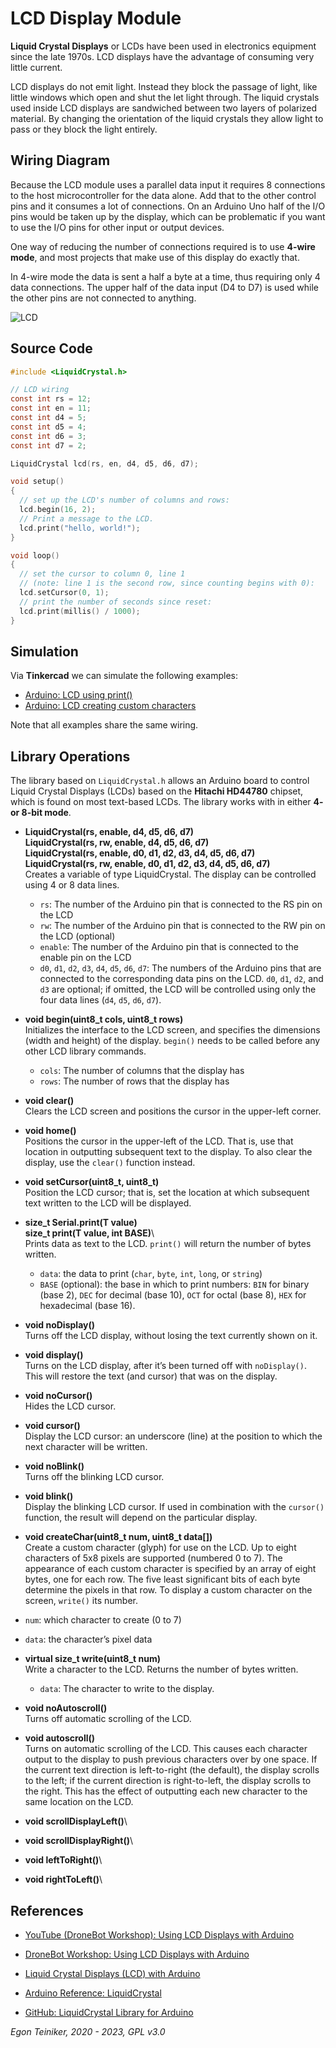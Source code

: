 # LCD Display Module

**Liquid Crystal Displays** or LCDs have been used in electronics equipment since the late 1970s.   LCD displays have the advantage of consuming very little current.

LCD displays do not emit light. Instead they block the passage of light, like little windows which open and shut the let light through. The liquid crystals used inside LCD displays are sandwiched between two layers of polarized material. By changing the orientation of the liquid crystals they allow light to pass or they block the light entirely.


## Wiring Diagram

Because the LCD module uses a parallel data input it requires 8 connections to the host microcontroller for the data alone. Add that to the other control pins and it consumes a lot of connections.  On an Arduino Uno half of the I/O pins would be taken up by the display, which can be problematic if you want to use the I/O pins for other input or output devices.

One way of reducing the number of connections required is to use **4-wire mode**, and most projects that make use of this display do exactly that.

In 4-wire mode the data is sent a half a byte at a time, thus requiring only 4 data connections. The upper half of the data input (D4 to D7) is used while the other pins are not connected to anything.

![LCD](figures/LCD.png)


## Source Code

```C
#include <LiquidCrystal.h>

// LCD wiring
const int rs = 12;
const int en = 11;
const int d4 = 5;
const int d5 = 4; 
const int d6 = 3;
const int d7 = 2;

LiquidCrystal lcd(rs, en, d4, d5, d6, d7);

void setup() 
{
  // set up the LCD's number of columns and rows:
  lcd.begin(16, 2);
  // Print a message to the LCD.
  lcd.print("hello, world!");
}

void loop() 
{
  // set the cursor to column 0, line 1
  // (note: line 1 is the second row, since counting begins with 0):
  lcd.setCursor(0, 1);
  // print the number of seconds since reset:
  lcd.print(millis() / 1000);
}
```


## Simulation

Via **Tinkercad** we can simulate the following examples: 
* [Arduino: LCD using print()](https://www.tinkercad.com/things/8h7D4nFDaNc) 
* [Arduino: LCD creating custom characters](https://www.tinkercad.com/things/6uqhYRkPX45)

Note that all examples share the same wiring.

## Library Operations

The library based on `LiquidCrystal.h` allows an Arduino board to control Liquid Crystal Displays (LCDs) based on the **Hitachi HD44780** chipset, which is found on most text-based LCDs. The library works with in either **4- or 8-bit mode**.

* **LiquidCrystal(rs, enable, d4, d5, d6, d7)**\
  **LiquidCrystal(rs, rw, enable, d4, d5, d6, d7)**\
  **LiquidCrystal(rs, enable, d0, d1, d2, d3, d4, d5, d6, d7)**\
  **LiquidCrystal(rs, rw, enable, d0, d1, d2, d3, d4, d5, d6, d7)**\
  Creates a variable of type LiquidCrystal. The display can be controlled using 4 or 8 data lines.
  * `rs`: The number of the Arduino pin that is connected to the RS pin on the LCD
  * `rw`: The number of the Arduino pin that is connected to the RW pin on the LCD (optional)
  * `enable`: The number of the Arduino pin that is connected to the enable pin on the LCD
  * `d0`, `d1`, `d2`, `d3`, `d4`, `d5`, `d6`, `d7`: The numbers of the Arduino pins that are connected to the corresponding data pins on the LCD.
    `d0`, `d1`, `d2`, and `d3` are optional; if omitted, the LCD will be controlled using only the four data lines (`d4`, `d5`, `d6`, `d7`).
  
* **void begin(uint8_t cols, uint8_t rows)**\
  Initializes the interface to the LCD screen, and specifies the dimensions (width and height) of the display. 
  `begin()` needs to be called before any other LCD library commands.
  * `cols`: The number of columns that the display has
  * `rows`: The number of rows that the display has  
  
* **void clear()**\
  Clears the LCD screen and positions the cursor in the upper-left corner.

* **void home()**\
  Positions the cursor in the upper-left of the LCD. That is, use that location in outputting subsequent text to the display. To also clear the display, use the `clear()` function instead.
  
* **void setCursor(uint8_t, uint8_t)**\
  Position the LCD cursor; that is, set the location at which subsequent text written to the LCD will be displayed.
  
* **size_t Serial.print(T value)**\
  **size_t print(T value, int BASE)**\  
  Prints data as text to the LCD. `print()` will return the number of bytes written.
  * `data`: the data to print (`char`, `byte`, `int`, `long`, or `string`)
  * `BASE` (optional): the base in which to print numbers: `BIN` for binary (base 2), `DEC` for decimal (base 10), 
    `OCT` for octal (base 8), `HEX` for hexadecimal (base 16).
    
* **void noDisplay()**\
 Turns off the LCD display, without losing the text currently shown on it.
 
* **void display()**\
  Turns on the LCD display, after it’s been turned off with `noDisplay()`. This will restore the text (and cursor) that was on the display.
  
* **void noCursor()**\
  Hides the LCD cursor.
 
* **void cursor()**\
  Display the LCD cursor: an underscore (line) at the position to which the next character will be written.
   
* **void noBlink()**\
  Turns off the blinking LCD cursor.
 
* **void blink()**\
  Display the blinking LCD cursor. If used in combination with the `cursor()` function, the result will depend on the particular display.  
  
* **void createChar(uint8_t num, uint8_t data[])**\
 Create a custom character (glyph) for use on the LCD. Up to eight characters of 5x8 pixels are supported (numbered 0 to 7). 
 The appearance of each custom character is specified by an array of eight bytes, one for each row. 
 The five least significant bits of each byte determine the pixels in that row. To display a custom character on the screen, `write()` its number.
 * `num`: which character to create (0 to 7)
 * `data`: the character’s pixel data
 
* **virtual size_t write(uint8_t num)**\
  Write a character to the LCD.
  Returns the number of bytes written.
  * `data`: The character to write to the display.
  
* **void noAutoscroll()**\
  Turns off automatic scrolling of the LCD.
  
* **void autoscroll()**\
   Turns on automatic scrolling of the LCD. 
   This causes each character output to the display to push previous characters over by one space. 
   If the current text direction is left-to-right (the default), the display scrolls to the left; 
   if the current direction is right-to-left, the display scrolls to the right. 
   This has the effect of outputting each new character to the same location on the LCD.

* **void scrollDisplayLeft()**\
* **void scrollDisplayRight()**\
* **void leftToRight()**\
* **void rightToLeft()**\
  
## References

* [YouTube (DroneBot Workshop): Using LCD Displays with Arduino](https://youtu.be/wEbGhYjn4QI)
* [DroneBot Workshop: Using LCD Displays with Arduino](https://dronebotworkshop.com/lcd-displays-arduino/)

* [Liquid Crystal Displays (LCD) with Arduino](https://docs.arduino.cc/learn/electronics/lcd-displays)

* [Arduino Reference: LiquidCrystal](https://www.arduino.cc/reference/en/libraries/liquidcrystal/)
* [GitHub: LiquidCrystal Library for Arduino](https://github.com/arduino-libraries/LiquidCrystal)

*Egon Teiniker, 2020 - 2023, GPL v3.0*
